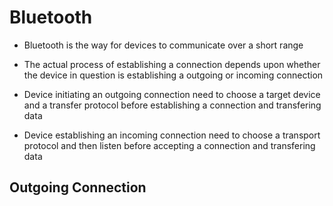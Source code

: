 # Bluetooth

* Bluetooth is the way for devices to communicate over a short range    

* The actual process of establishing a connection depends upon whether the device in question is establishing a outgoing or incoming connection 

* Device initiating an outgoing connection need to choose a target device and a transfer protocol before establishing a connection and transfering data 

* Device establishing an incoming connection need to choose a transport protocol and then listen before accepting a connection and transfering data 

## Outgoing Connection

